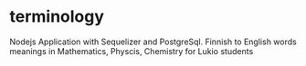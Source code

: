 # terminology
Nodejs Application with Sequelizer and PostgreSql. Finnish to English words meanings in Mathematics, Physcis, Chemistry for Lukio students
